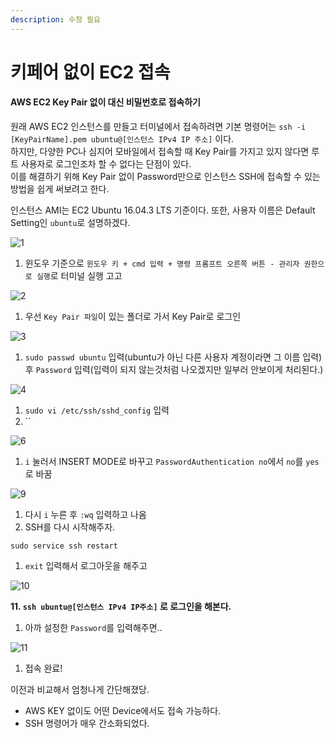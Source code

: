 ```yaml
---
description: 수정 필요
---
```


# 키페어 없이 EC2 접속

####  <a id="AWS-EC2-Key-Pair-&#xC5C6;&#xC774;-&#xB300;&#xC2E0;-&#xBE44;&#xBC00;&#xBC88;&#xD638;&#xB85C;-&#xC811;&#xC18D;&#xD558;&#xAE30;"></a>

#### AWS EC2 Key Pair 없이 대신 비밀번호로 접속하기 <a id="AWS-EC2-Key-Pair-&#xC5C6;&#xC774;-&#xB300;&#xC2E0;-&#xBE44;&#xBC00;&#xBC88;&#xD638;&#xB85C;-&#xC811;&#xC18D;&#xD558;&#xAE30;"></a>

원래 AWS EC2 인스턴스를 만들고 터미널에서 접속하려면 기본 명령어는 `ssh -i [KeyPairName].pem ubuntu@[인스턴스 IPv4 IP 주소]` 이다.  
하지만, 다양한 PC나 심지어 모바일에서 접속할 때 Key Pair를 가지고 있지 않다면 루트 사용자로 로그인조차 할 수 없다는 단점이 있다.  
이를 해결하기 위해 Key Pair 없이 Password만으로 인스턴스 SSH에 접속할 수 있는 방법을 쉽게 써보려고 한다.

인스턴스 AMI는 EC2 Ubuntu 16.04.3 LTS 기준이다. 또한, 사용자 이름은 Default Setting인 `ubuntu`로 설명하겠다.

![1](https://user-images.githubusercontent.com/37604501/42146948-16988ed6-7e06-11e8-86d3-ffc746ae34e3.png)

1. 윈도우 기준으로 `윈도우 키 + cmd 입력 + 명령 프롬프트 오른쪽 버튼 - 관리자 권한으로 실행`로 터미널 실행 고고

![2](https://user-images.githubusercontent.com/37604501/42146937-14dd09a0-7e06-11e8-9e04-ac74fcdd40c5.png)

1. 우선 `Key Pair 파일`이 있는 폴더로 가서 Key Pair로 로그인

![3](https://user-images.githubusercontent.com/37604501/42146938-150aa4aa-7e06-11e8-8e5b-8e9d78a2e186.png)

1. `sudo passwd ubuntu` 입력\(ubuntu가 아닌 다른 사용자 계정이라면 그 이름 입력\) 후 `Password` 입력\(입력이 되지 않는것처럼 나오겠지만 일부러 안보이게 처리된다.\)

![4](https://user-images.githubusercontent.com/37604501/42146939-15343ad6-7e06-11e8-8952-49e75f00489e.png)

1. `sudo vi /etc/ssh/sshd_config` 입력
2. \`\`

![6](https://user-images.githubusercontent.com/37604501/42146941-158ae002-7e06-11e8-920d-36c332802bd7.png)

1. `i` 눌러서 INSERT MODE로 바꾸고 `PasswordAuthentication no`에서 `no`를 `yes`로 바꿈

![9](https://user-images.githubusercontent.com/37604501/42146945-160d1f04-7e06-11e8-83d5-5fecd7894198.png)

1. 다시 `i` 누른 후 `:wq` 입력하고 나옴
2. SSH를 다시 시작해주자.

```text
sudo service ssh restart
```

1. `exit` 입력해서 로그아웃을 해주고

![10](https://user-images.githubusercontent.com/37604501/42146946-16402fac-7e06-11e8-9f46-e991310d6893.png)

**11. `ssh ubuntu@[인스턴스 IPv4 IP주소]` 로 로그인을 해본다.**

1. 아까 설정한 `Password`를 입력해주면..

![11](https://user-images.githubusercontent.com/37604501/42146947-166ba3a8-7e06-11e8-9c10-c8b3ab27316c.png)

1. 접속 완료!

이전과 비교해서 엄청나게 간단해졌당.

* AWS KEY 없이도 어떤 Device에서도 접속 가능하다.
* SSH 명령어가 매우 간소화되었다.

